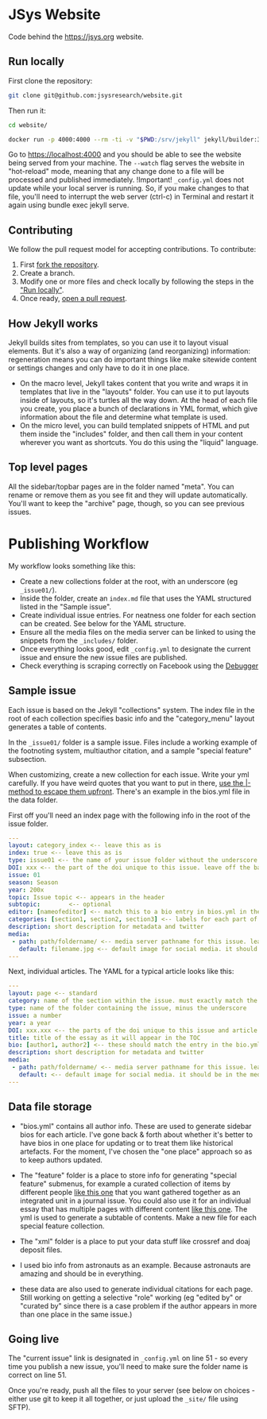 # JSys Website

Code behind the <https://jsys.org> website.

## Run locally

First clone the repository:

```bash
git clone git@github.com:jsysresearch/website.git
```

Then run it:

```bash
cd website/

docker run -p 4000:4000 --rm -ti -v "$PWD:/srv/jekyll" jekyll/builder:3.8.5 jekyll serve --watch
```

Go to <https://localhost:4000> and you should be able to see the website being served from your machine. 
The `--watch` flag serves the website in "hot-reload" mode, meaning that any change done to a file will be processed and published immediately.
!Important! `_config.yml` does not update while your local server is running. So, if you make changes to that file, you'll need to interrupt the web server (ctrl-c) in Terminal and restart it again using bundle exec jekyll serve.

## Contributing

We follow the pull request model for accepting contributions. 
To contribute:

 1. First [fork the repository](https://docs.github.com/en/free-pro-team@latest/github/getting-started-with-github/fork-a-repo).
 2. Create a branch.
 3. Modify one or more files and check locally by following the steps in the ["Run locally"](#run-locally).
 4. Once ready, [open a pull request](https://docs.github.com/en/free-pro-team@latest/github/collaborating-with-issues-and-pull-requests/about-pull-requests).

## How Jekyll works

Jekyll builds sites from templates, so you can use it to layout visual elements. But it's also a way of organizing (and reorganizing) information: regeneration means you can do important things like make sitewide content or settings changes and only have to do it in one place.

- On the macro level, Jekyll takes content that you write and wraps it in templates that live in the "layouts" folder. You can use it to put layouts inside of layouts, so it's turtles all the way down. At the head of each file you create, you place a bunch of declarations in YML format, which give information about the file and determine what template is used.
- On the micro level, you can build templated snippets of HTML and put them inside the "includes" folder, and then call them in your content wherever you want as shortcuts. You do this using the "liquid" language.

## Top level pages

All the sidebar/topbar pages are in the folder named "meta". You can rename or remove them as you see fit and they will update automatically. You'll want to keep the "archive" page, though, so you can see previous issues.

# Publishing Workflow

My workflow looks something like this:

  - Create a new collections folder at the root, with an underscore (eg `_issue01/`).
  - Inside the folder, create an `index.md` file that uses the YAML structured listed in the "Sample issue".
  - Create individual issue entries. For neatness one folder for each section can be created. See below for the YAML structure.
  - Ensure all the media files on the media server can be linked to using the snippets from the `_includes/` folder.
  - Once everything looks good, edit `_config.yml` to designate the current issue and ensure the new issue files are published.
  - Check everything is scraping correctly on Facebook using the [Debugger](https://developers.facebook.com/tools/debug/sharing/)

## Sample issue

Each issue is based on the Jekyll "collections" system. The index file in the root of each collection specifies basic info and the "category_menu" layout generates a table of contents.

In the `_issue01/` folder is a sample issue. Files include a working example of the footnoting system, multiauthor citation, and a sample "special feature" subsection. 

When customizing, create a new collection for each issue. Write your yml carefully. If you have weird quotes that you want to put in there, [use the |- method to escape them upfront](https://stackoverflow.com/questions/11301650/how-to-escape-indicator-characters-i-e-or-in-yaml). There's an example in the bios.yml file in the data folder.

First off you'll need an index page with the following info in the root of the issue folder.

```yaml
---
layout: category_index <-- leave this as is
index: true <-- leave this as is
type: issue01 <-- the name of your issue folder without the underscore
DOI: xxx <-- the part of the doi unique to this issue. leave off the base journal doi
issue: 01 
season: Season
year: 200x
topic: Issue topic <-- appears in the header
subtopic:        <-- optional
editor: [nameofeditor] <-- match this to a bio entry in bios.yml in the data folder (see below)
categories: [section1, section2, section3] <-- labels for each part of the issue
description: short description for metadata and twitter
media:
 - path: path/foldername/ <-- media server pathname for this issue. leave off the base url specified in _config.yml
   default: filename.jpg <-- default image for social media. it should be in the media folder specified in media_path
---
```

Next, individual articles. The YAML for a typical article looks like this:

```yaml
---
layout: page <-- standard
category: name of the section within the issue. must exactly match the name in the index list
type: name of the folder containing the issue, minus the underscore
issue: a number
year: a year
DOI: xxx.xxx <-- the parts of the doi unique to this issue and article. leave off the base journal doi
title: title of the essay as it will appear in the TOC
bio: [author1, author2] <-- these should match the entry in the bio.yml file
description: short description for metadata and twitter
media:
 - path: path/foldername/ <-- media server pathname for this issue. leave off the base url specified in _config.yml
   default: <-- default image for social media. it should be in the media folder specified in media_path
---
```

## Data file storage

- "bios.yml" contains all author info. These are used to generate sidebar bios for each article. I've gone back & forth about whether it's better to have bios in one place for updating or to treat them like historical artefacts. For the moment, I've chosen the "one place" approach so as to keep authors updated.

- The "feature" folder is a place to store info for generating "special feature" submenus, for example a curated collection of items by different people [like this one](https://doi.org/10.20415/hyp/019.s01) that you want gathered together as an integrated unit in a journal issue. You could also use it for an individual essay that has multiple pages with different content [like this one](https://doi.org/10.20415/hyp/019.k01). The yml is used to generate a subtable of contents. Make a new file for each special feature collection.

- The "xml" folder is a place to put your data stuff like crossref and doaj deposit files.

- I used bio info from astronauts as an example. Because astronauts are amazing and should be in everything.

- these data are also used to generate individual citations for each page. Still working on getting a selective "role" working (eg "edited by" or "curated by" since there is a case problem if the author appears in more than one place in the same issue.)

## Going live

The "current issue" link is designated in `_config.yml` on line 51 - so every time you publish a new issue, you'll need to make sure the folder name is correct on line 51.

Once you're ready, push all the files to your server (see below on choices - either use git to keep it all together, or just upload the `_site/` file using SFTP).
